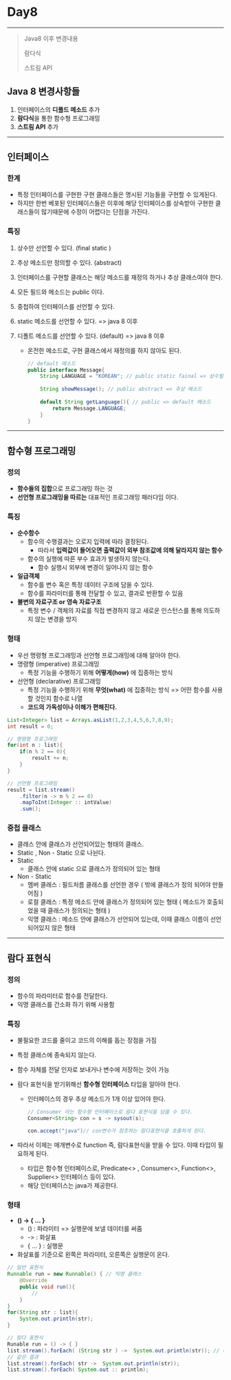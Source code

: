 

# Day8

---

> Java8 이후 변경내용 
>
> 람다식
>
> 스트림 API

## Java 8 변경사항들 

1. 인터페이스의 **디폴드 메소드** 추가 
2. **람다식**을 통한 함수형 프로그래밍
3. **스트림 API** 추가 

---

## 인터페이스 

### 한계

- 특정 인터페이스를 구현한 구현 클래스들은 명시된 기능들을 구현할 수 있게된다. 
- 하지만 한번 베포된 인터페이스들은 이후에 해당 인터페이스를 상속받아 구현한 클래스들이 많기때문에 수정이 어렵다는 단점을 가진다. 

### 특징

1. 상수만 선언할 수 있다. (final static )

2. 추상 메소드만 정의할 수 있다. (abstract)

3. 인터페이스를 구현할 클래스는 해당 메소드를 재정의 하거나 추상 클래스여야 한다. 

4. 모든 필드와 메소드는 public 이다. 

5. 중첩하여 인터페이스를 선언할 수 있다. 

6. static 메소드를 선언할 수 있다. => java 8 이후

7. 디폴트 메소드를 선언할 수 있다. (default) => java 8 이후

   - 온전한 메소드로, 구현 클래스에서 재정의를 하지 않아도 된다. 

     ```java 
     // default 메소드 
     public interface Message{
         String LANGUAGE = "KOREAN"; // public static fainal => 상수필드 
         
         String showMessage(); // public abstract => 추상 메소드 
         
         default String getLanguage(){ // public => default 메소드 
             return Message.LANGUAGE;
         }
     }
     ```

---

## 함수형 프로그래밍

### 정의 

- **함수들의 집합**으로 프로그래밍 하는 것 
- **선언형 프로그래밍을 따르는** 대표적인 프로그래밍 패러다임 이다. 

### 특징

- **순수함수**
  - 함수의 수행결과는 오로지 입력에 따라 결정된다. 
    - 따라서 **입력값이 들어오면 출력값이 외부 참조값에 의해 달라지지 않는 함수** 
  - 함수의 실행에 따른 부수 효과가 발생하지 않는다. 
    - 함수 실행시 외부에 변경이 일어나지 않는 함수 
- **일급객체**
  - 함수를 변수 혹은 특정 데이터 구조에 담을 수 있다. 
  - 함수를 파라미터를 통해 전달할 수 있고, 결과로 반환할 수 있음
- **불변의 자료구조 or 영속 자료구조** 
  - 특정 변수 / 객체의 자료를 직접 변경하지 않고 새로운 인스턴스를 통해 의도하지 않는 변경을 방지 

### 형태 

- 우선 명령형 프로그래밍과 선언형 프로그래밍에 대해 알아야 한다. 
- 명령형 (imperative) 프로그래밍
  - 특정 기능을 수행하기 위해 **어떻게(how)** 에 집중하는 방식 
- 선언형 (declarative) 프로그래밍
  - 특정 기능을 수행하기 위해 **무엇(what)** 에 집중하는 방식 => 어떤 함수를 사용할 것인지 함수로 나열
  - **코드의 가독성이나 이해가 편해진다.** 

```java
List<Integer> list = Arrays.asList(1,2,3,4,5,6,7,8,9);
int result = 0;

// 명령형 프로그래밍 
for(int n : list){
    if(n % 2 == 0){
        result += n;
    }
}

// 선언형 프로그래밍 
result = list.stream()
    .filter(n -> n % 2 == 0)
    .mapToInt(Integer :: intValue)
    .sum();
```

### 중첩 클래스

- 클래스 안에 클래스가 선언되어있는 형태의 클래스.
- Static , Non - Static 으로 나뉜다. 
- Static 
  - 클래스 안에 static 으로 클래스가 정의되어 있는 형태 
- Non - Static 
  - 멤버 클래스 : 필드처름 클래스를 선언한 경우 ( 밖에 클래스가 정의 되어야 만들어짐 )
  - 로컬 클래스 : 특정 메소드 안에 클래스가 정의되어 있는 형태 ( 메소드가 호출되었을 때 클래스가 정의되는 형태 )
  - 익명 클래스 : 메소드 안에 클래스가 선언되어 있는데, 이때 클래스 이름이 선언되어있지 않은 형태 

---

## 람다 표현식 

### 정의

- 함수의 파라미터로 함수를 전달한다. 
- 익명 클래스를 간소화 하기 위해 사용함 

### 특징

- 불필요한 코드를 줄이고 코드의 이해를 돕는 장점을 가짐 

- 특정 클래스에 종속되지 않는다. 

- 함수 자체를 전달 인자로 보내거나 변수에 저장하는 것이 가능 

- 람다 표현식을 받기위해선 **함수형 인터페이스** 타입을 알아야 한다. 

  - 인터페이스의 경우 추상 메소드가 1개 이상 있어야 한다. 

    ```java
    // Consumer 라는 함수형 인터페이스로 람다 표현식을 담을 수 있다. 
    Consumer<String> con = s -> sysout(s);
    
    con.accept("java")// con변수가 참조하는 람다표현식을 호출하게 된다. 
    ```

- 따라서 이제는 매개변수로 function 즉, 람다표현식을 받을 수 있다. 이때 타입이 필요하게 된다. 

  - 타입은 함수형 인터페이스로, Predicate<> , Consumer<>, Function<>, Supplier<> 인터페이스 등이 있다. 
  - 해당 인터페이스는 java가 제공한다. 

### 형태 

- **() -> { ... }** 
  - () : 파라미터 => 실행문에 보낼 데이터를 써줌 
  - -> : 화살표
  - { ... } : 실행문 
- 화살표를 기준으로 왼쪽은 파라미터, 오른쪽은 실행문이 온다. 

```java
// 일반 표현식 
Runnable run = new Runnable() { // 익명 클래스 
	@Override
    public void run(){
        // 
    }
}
for(String str : list){
    System.out.println(str);
}

// 람다 표현식 
Runable run = () -> { }
list.stream().forEach( (String str ) ->  System.out.println(str)); // 타입추론으로 인해 파라미터의 타입을 생략할 수 있다. 
// 같은 결과 
list.stream().forEach( str ->  System.out.println(str));
list.stream().forEach( System.out :: println);

```

